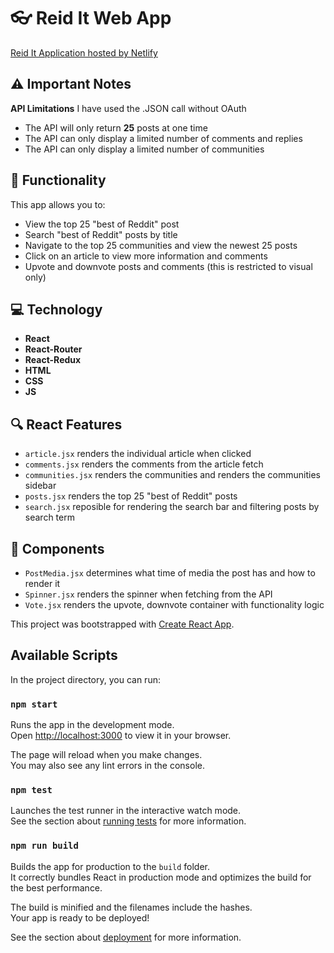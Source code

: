 # 👓 Reid It Web App
[Reid It Application hosted by Netlify](https://reidit.netlify.app/)


## ⚠️ Important Notes 

**API Limitations** I have used the .JSON call without OAuth

 - The API will only return **25** posts at one time
 - The API can only display a limited number of comments and replies
 - The API can only display a limited number of communities
 
## 🎯 Functionality 

This app allows you to:  

- View the top 25 "best of Reddit" post  
- Search "best of Reddit" posts by title
- Navigate to the top 25 communities and view the newest 25 posts 
- Click on an article to view more information and comments  
- Upvote and downvote posts and comments (this is restricted to visual only)

## 💻 Technology
- **React**
- **React-Router**
- **React-Redux**
- **HTML**
- **CSS**
- **JS**

## 🔍 React Features
- `article.jsx` renders the individual article when clicked
- `comments.jsx` renders the comments from the article fetch
- `communities.jsx` renders the communities and renders the communities sidebar
- `posts.jsx` renders the top 25 "best of Reddit" posts
- `search.jsx` reposible for rendering the search bar and filtering posts by search term


## 📂 Components
- `PostMedia.jsx` determines what time of media the post has and how to render it
- `Spinner.jsx` renders the spinner when fetching from the API
- `Vote.jsx` renders the upvote, downvote container with functionality logic



This project was bootstrapped with [Create React App](https://github.com/facebook/create-react-app).

## Available Scripts

In the project directory, you can run:

### `npm start`

Runs the app in the development mode.\
Open [http://localhost:3000](http://localhost:3000) to view it in your browser.

The page will reload when you make changes.\
You may also see any lint errors in the console.

### `npm test`

Launches the test runner in the interactive watch mode.\
See the section about [running tests](https://facebook.github.io/create-react-app/docs/running-tests) for more information.

### `npm run build`

Builds the app for production to the `build` folder.\
It correctly bundles React in production mode and optimizes the build for the best performance.

The build is minified and the filenames include the hashes.\
Your app is ready to be deployed!

See the section about [deployment](https://facebook.github.io/create-react-app/docs/deployment) for more information.